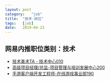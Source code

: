 ```yaml
---
layout:	post
category:	"job"
title:	"技术-岗位"
tags:	[job]
date:	2019-04-23
---
```

## 网易内推职位类别：技术
- [技术美术TA - 技术中心010](http://mobile.bole.netease.com/bole/boleDetail?id=15365&employeeId=346f03c3cda5f04c&key=all)
- [高级项目经理/总监-项目管理与培训发展中心200](http://mobile.bole.netease.com/bole/boleDetail?id=13886&employeeId=346f03c3cda5f04c&key=all)
- [手游客户端开发工程师-在线游戏事业部190](http://mobile.bole.netease.com/bole/boleDetail?id=14229&employeeId=346f03c3cda5f04c&key=all)
